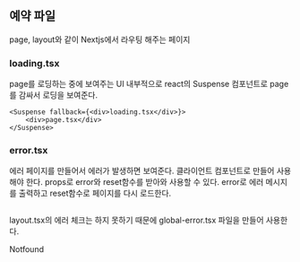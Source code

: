 
## 예약 파일

page, layout와 같이 Nextjs에서 라우팅 해주는 페이지


### loading.tsx
page를 로딩하는 중에 보여주는 UI
내부적으로 react의 Suspense 컴포넌트로 page를 감싸서 로딩을 보여준다.

```tsx
<Suspense fallback={<div>loading.tsx</div>}>
	<div>page.tsx</div>
</Suspense>
```

### error.tsx
에러 페이지를 만들어서 에러가 발생하면 보여준다.
클라이언트 컴포넌트로 만들어 사용해야 한다.
props로 error와 reset함수를 받아와 사용할 수 있다.
error로 에러 메시지를 출력하고 reset함수로 페이지를 다시 로드한다.

```tsx
```


layout.tsx의 에러 체크는 하지 못하기 때문에 global-error.tsx 파일을 만들어 사용한다.

Notfound